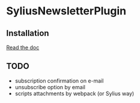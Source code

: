 # SyliusNewsletterPlugin

## Installation 

[Read the doc](./doc/installation.md)

## TODO

* subscription confirmation on e-mail
* unsubscribe option by email
* scripts attachments by webpack (or Sylius way)